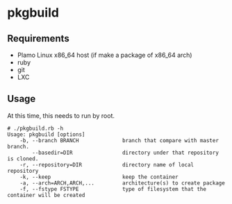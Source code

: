 # pkgbuild

## Requirements

* Plamo Linux x86_64 host (if make a package of x86_64 arch)
* ruby
* git
* LXC

## Usage

At this time, this needs to run by root.

```
# ./pkgbuild.rb -h
Usage: pkgbuild [options]
    -b, --branch BRANCH              branch that compare with master branch.
        --basedir=DIR                directory under that repository is cloned.
    -r, --repository=DIR             directory name of local repository
    -k, --keep                       keep the container
    -a, --arch=ARCH,ARCH,...         architecture(s) to create package
    -f, --fstype FSTYPE              type of filesystem that the container will be created
```